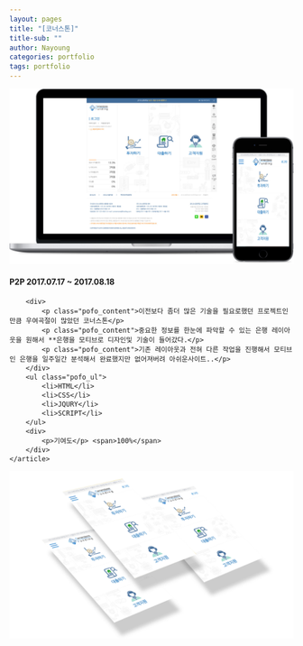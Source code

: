```yaml
---
layout: pages
title: "[코너스톤]"
title-sub: ""
author: Nayoung
categories: portfolio
tags: portfolio
---
```




<section class="pofo_con">
	<article>
		<a href="http://realty.intowinsoft.com" target="_blank">
			<img src="/assets/portfolio_08.jpg">
		</a>
	</article>
	<article class="pofo_left">
		<h4>
			<strong>P2P</strong>
			<span>2017.07.17 ~ 2017.08.18</span>
		</h4>

		<div>
			<p class="pofo_content">이전보다 좀더 많은 기술을 필요로했던 프로젝트인만큼 우여곡절이 많았던 코너스톤</p>
			<p class="pofo_content">중요한 정보를 한눈에 파악할 수 있는 은행 레이아웃을 원해서 **은행을 모티브로 디자인및 기술이 들어갔다.</p>
			<p class="pofo_content">기존 레이아웃과 전혀 다른 작업을 진행해서 모티브인 은행을 일주일간 분석해서 완료했지만 없어져버려 아쉬운사이트..</p>
		</div>
		<ul class="pofo_ul">
			<li>HTML</li>
			<li>CSS</li>
			<li>JQURY</li>
			<li>SCRIPT</li>
		</ul>		
		<div>
			<p>기여도</p> <span>100%</span>
		</div>
	</article>
</section>

<section class="pofo_con">
	<div class="pofo_img">
		<img src="/assets/portfolio_08_01.png">
	</div>
</section>
